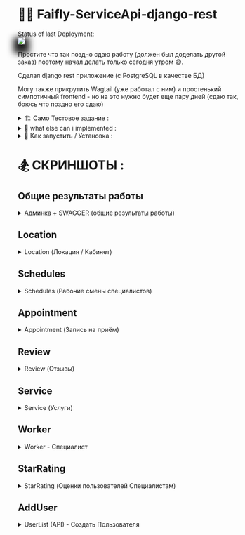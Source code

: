 # 👨‍⚕️ Faifly-ServiceApi-django-rest
Status of last Deployment:<br>
<img src="https://github.com/friz25/Flask-Online-Store-45/workflows/My-GitHub-Actions-Basics/badge.svg?branch=master"><br>

Простите что так поздно сдаю работу (должен был доделать другой заказ) поэтому начал делать только сегодня утром 😅.

Сделал django rest приложение (с PostgreSQL в качестве БД) <br>

Могу также прикрутить Wagtail (уже работал с ним) и простенький симпотичный frontend - но на это нужно будет еще пару дней (сдаю так, боюсь что поздно его сдаю)

<details><summary>🏗 Cамо Тестовое задание :</summary>

Написать бекенд для контроля записи пользователей на услуги 
Написать web API с набором эндпоинтов, позволяющим клиентам получать список свободных специалистов в определённое время, а также записываться на прием к специалистам. Специалисты должны получать список записанных на определённое время клиентов. Кроме того, администратор должен иметь возможность управлять специалистами и их рабочим временем.
Примеры использования:
запись на прием к врачу , запись на косметологическую процедуру, стрижку, массаж, и т.п. запись на оформление документов
Проект можно условно разделить на 3 части:
API для клиентов, позволяющая записаться на свободное время к определенному специалисту 
API для специалистов, позволяющая видеть записанных на приём клиентов
Админ-панель для администраторов, позволяющая управлять специалистами, их рабочими часами

Основные сущности:
- Location - место для работы специалиста. В одном месте в одно время может работать только один специалист
- Worker - специалист, предоставляющий услугу
- Schedule - временной отрезок работы специалиста.
Для каждого рабочего дня можно устанавливать отдельный отрезок, также в один день можно установить несколько рабочих отрезков (например, с 8:00 до 10:00 и с 17:00 до 21:00 того же дня)
- Appointment - забронированная запись на прием, создаваемая клиентом через API. Запись должна содержать время начала и время конца (разные процедуры могут занимать разное время)

API для клиентов - web API, позволяющее получить список специалистов, время приема специалиста для определенного дня, а также возможность записаться на приём в определённое (свободное) время. Пользовательский API должен предоставлять следующую информацию
список специалистов с возможностью фильтрации по их специальности выбор расписания специалиста по дате

API для специалистов - web API, позволяющее получить список клиентов, записанных на приём. API должен предоставлять следующую информацию:
список клиентов и временных отрезков, на которые они зарегистрированы, с возможностью фильтрации их по дате

Обязательные требования по стеку технологий: Использование реляционной базы данных Использование python и Django для написания бекенда

Будет плюсом: 
- Использование Django REST Framework  
- Использование Wagtail (для админ панели)
- Создание frontend части для клиентов/специалистов

На своё усмотрение можно добавить любую функциональность

</details>

<details><summary>🏰 what else can i implemented :</summary>

### FrontEnd part:

- jinja templating
- bootstrap
- admin panel (images in admin panel) (article editor - ckeditor)
- reviews
- worker, service, location filter
- worker, service search
- worker, service, location ratings
- Ajax filtering (dynamic content)
- pagination
- flat pages
- newsletter subscription
- multilangualism
- authorization and registration
- login via Vk, Gmail


</details>
<details><summary>🧙 Как запустить / Установка :</summary>

клонируем проект из github'a себе на рабочий пк
создадим venv `python -m venv venv`
зайдём в виртуальное окружение
с терминала (venv/Scripts/activate):
```
pip install django
pip install pillow
pip install djangorestframework
pip install psycopg2-binary
pip install django-filter
pip install djoser
pip install djangorestframework_simplejwt
pip install django-cors-headers 
pip install django-ckeditor
```
Установим PostgreSQL. Запустим. Создадим таблицу `service`
*заёдём в файл `settings.py` укажем свои данные БД там :
```python
DATABASES = {
    'default': {
        'ENGINE': 'django.db.backends.postgresql_psycopg2',
        'NAME': 'db.name',
        'USER': 'user_name',
        'PASSWORD': 'pass',
        'HOST': 'localhost',
        'PORT':  '5432',
     }
}
```
*создаём админа
`python manage.py createsuperuser`
*проведём миграции в БД
```
python manage.py makemigrations
python manage.py migrate
python manage.py runserver
```
*если всё ОК, проект запустился 🧙<br><br>
http://127.0.0.1:8000/admin/ <br>
http://127.0.0.1:8000/swagger/

</details>

# 🏂 СКРИНШОТЫ :

<style>
img{
box-shadow: 0px 10px 15px 10px #222;
}
img:hover {
box-shadow: 0 0 0 1px #ccc,
0 -20px 10px -5px #6BFA76,
20px 0 10px -5px #FBC16A,
0 20px 10px -5px #F4F171,
-20px 0 10px -5px #6BA5FA;	
-webkit-transition: all 0.5s ease;
-moz-transition: all 0.5s ease;
transition: all 0.5s ease;
}
</style>
## Общие результаты работы
<details><summary>Админка + SWAGGER (общие результаты работы)</summary>

Админка - Главная страница

<img src="https://i.ibb.co/KG6FWPH/Django-Google-Chrome.jpg" width="300">

SWAGGER (Полный отчёт)

<img src="https://i.ibb.co/tcNRrhm/screencapture-127-0-0-1-8000-swagger-2022-07-01-12-27-32.png" width="300">

</details>

## Location
<details><summary>Location (Локация / Кабинет)</summary>

Locations (API) - Все Локации / Кабинеты

<img src="https://i.ibb.co/Lp0SB3k/Locations-Django-REST-framework-Google-Chrome.jpg" width="300">

Location/1 (API) - Инфа об одной Локация / Кабинет

<img src="https://i.ibb.co/0F6CFwx/Locations-1-Django-REST-framework-Google-Chrome.jpg" width="300">

Location - Список Локация / Кабинет (в админке)

<img src="https://i.ibb.co/S5BsYvG/screencapture-127-0-0-1-8000-admin-services-location-2022-07-01-13-02-15.png" width="300">

Location - Редактировать Локация / Кабинет (в админке)

<img src="https://i.ibb.co/bJr1TDv/screencapture-127-0-0-1-8000-admin-services-location-5-change-2022-07-01-13-02-28.png" width="300">

</details>

## Schedules
<details><summary>Schedules (Рабочие смены специалистов)</summary>

Schedule (API) - Рабочие смены специалистов

<img src="https://i.ibb.co/0rwWNZr/Schedules-Django-REST-framework-Google-Chrome.jpg" width="300">

Schedule/1 (API) - Инфа об одной Рабочей смене специалиста

<img src="https://i.ibb.co/wppxV5C/Schedules-1-Django-REST-framework-Google-Chrome.jpg" width="300">

Schedule - Список всех Рабочих смен специалистов (в админке)

<img src="https://i.ibb.co/pR4BJjX/Django-Google-Chrome.jpg" width="300">

</details>

## Appointment
<details><summary>Appointment (Запись на приём) </summary>

Appointment (API) - Запись на приём

<img src="https://i.ibb.co/S5S2QnX/screencapture-127-0-0-1-8000-api-v1-appointment-2022-07-01-12-20-26.png" width="300">

Appointment - Запись на приём (в админке)

4<img src="https://i.ibb.co/5kYTkcR/screencapture-127-0-0-1-8000-admin-services-appointment-3-change-2022-07-01-13-04-32.png" width="300">

Appointment - Список всех Записей на приём (в админке)

<img src="https://i.ibb.co/Y2TqJXS/Django-Google-Chrome.jpg" width="300">

</details>

## Review
<details><summary>Review (Отзывы) </summary>

Review Create (API) - Создать отзыв о Специалисте

<img src="https://i.ibb.co/tCXhMjc/screencapture-127-0-0-1-8000-api-v1-review-2022-07-01-12-25-15.png" width="300">

Review - Список Отзывов (в админке)

<img src="https://i.ibb.co/JvP6pzx/screencapture-127-0-0-1-8000-admin-services-review-2022-07-01-13-01-42.png" width="300">


Review - Редактировать Отзыв (в админке)

<img src="https://i.ibb.co/8rRck8p/Django-Google-Chrome.jpg" width="300">

</details>

## Service

<details><summary>Service (Услуги)</summary>

Service - Редактировать Услугу (в админке)

<img src="https://i.ibb.co/FhxbNBQ/screencapture-127-0-0-1-8000-admin-services-service-2-change-2022-07-01-12-59-31.png" width="300">

ServiceShots - Список Фото Услуг (в админке)

<img src="https://i.ibb.co/PDvPD2r/screencapture-127-0-0-1-8000-admin-services-serviceshots-2022-07-01-13-03-09.png" width="300">

Service - Список всех Услуг (в админке)

<img src="https://i.ibb.co/1RJ2vQk/Django-Google-Chrome.jpg" width="300">

Service/1 (API) - Описание одной Услуги

<img src="https://i.ibb.co/bFmp9GP/screencapture-127-0-0-1-8000-api-v1-service-1-2022-07-01-12-20-06.png" width="300">

Service (API) - Список всех Услуг

<img src="https://i.ibb.co/Zhzt2Yy/screencapture-127-0-0-1-8000-api-v1-service-2022-07-01-12-19-15.png" width="300">

</details>

## Worker

<details><summary>Worker - Специалист </summary>

Редактировать Специалиста (в админке) - Worker

0<img src="https://i.ibb.co/cL2pXgj/screencapture-127-0-0-1-8000-admin-services-worker-5-change-2022-07-01-13-00-04.png" width="300">

Список Специалистов (в админке) - Worker

1<img src="https://i.ibb.co/gmM0SDq/screencapture-127-0-0-1-8000-admin-services-worker-2022-07-01-12-59-48.png" width="300">

Workers (API) - Список всех Специалистов

7<img src="https://i.ibb.co/yh4MYm6/screencapture-127-0-0-1-8000-api-v1-worker-2022-07-01-12-28-35.png" width="300">

Worker/1 (API) - Описание одного Специалиста

0<img src="https://i.ibb.co/mqD3q0g/Workers-Django-REST-framework-Google-Chrome.jpg" width="300">


</details>

## StarRating

<details><summary>StarRating (Оценки пользователей Специалистам)</summary>

Add Star Rating (API) - Добавить оценку пользователя Специалисту

<img src="https://i.ibb.co/M191jWS/screencapture-127-0-0-1-8000-api-v1-rating-2022-07-01-12-28-09.png" width="300">

Rating - Список всех оставленых Оценок Специалистам (в админке)

5<img src="https://i.ibb.co/vXDzfSc/Django-Google-Chrome.jpg" width="300">

</details>

## AddUser
<details><summary>UserList (API) - Создать Пользователя</summary>

8<img src="https://i.ibb.co/VLLcQKK/screencapture-127-0-0-1-8000-auth-users-2022-07-01-12-22-50.png" width="300">

</details>
